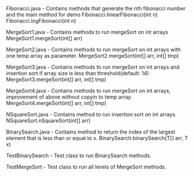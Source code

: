 Fibonacci.java - Contains methods that generate the nth fibonacci number and the main method for demo
	Fibonacci.linearFibonacci(int n)
	Fibonacci.logFibonacci(int n)
	
MergeSort1.java - Contains methods to run mergeSort on int arrays
	MergeSort1.mergeSort(int[] arr)

MergeSort2.java - Contains methods to run mergeSort on int arrays with one temp array as parameter.
	MergeSort2.mergeSort(int[] arr, int[] tmp)
	
MergeSort3.java - Contains methods to run mergeSort on int arrays and insertion sort if array size is less than threshold(default: 14)
	MergeSort3.mergeSort(int[] arr, int[] tmp)
	
MergeSort4.java - Contains methods to run mergeSort on int arrays, improvement of above without copyin to temp array.
	MergeSort4.mergeSort(int[] arr, int[] tmp)

NSquareSort.java - Contains method to run insertion sort on int arrays.
	NSquareSort.nSquareSort(int[] arr)
	
BinarySearch.java - Contains method to return the index of the largest element that is less than or equal to x.
	BinarySearch.binarySearch(T[] arr, T x)
	
TestBinarySearch - Test class to run BinarySearch methods.
	
TestMergeSort - Test class to run all levels of MergeSort methods.